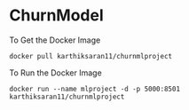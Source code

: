 # ChurnModel

To Get the Docker Image 

```
docker pull karthiksaran11/churnmlproject
```

To Run the Docker Image

```
docker run --name mlproject -d -p 5000:8501 karthiksaran11/churnmlproject
```
